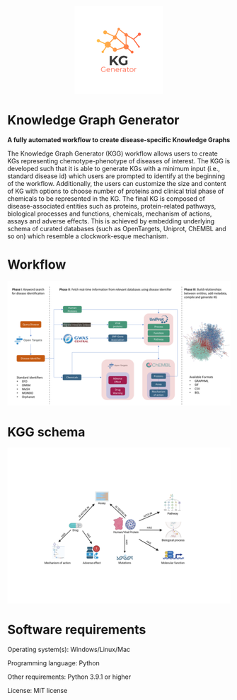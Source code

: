 <p align="center">
  <img style="width: 200; height: 200px;" src="data/misc/KGG.png">
</p>

# Knowledge Graph Generator
**A fully automated workflow to create disease-specific Knowledge Graphs**

The Knowledge Graph Generator (KGG) workflow allows users to create KGs representing chemotype-phenotype of diseases of interest. The KGG is developed such that it is able to generate KGs with a minimum input (i.e., standard disease id) which users are prompted to identify at the beginning of the workflow. Additionally, the users can customize the size and content of KG with options to choose number of proteins and clinical trial phase of chemicals to be represented in the KG. The final KG is composed of disease-associated entities such as proteins, protein-related pathways, biological processes and functions, chemicals, mechanism of actions, assays and adverse effects. This is achieved by embedding underlying schema of curated databases (such as OpenTargets, Uniprot, ChEMBL and so on) which resemble a clockwork-esque mechanism.  

# Workflow

![KG workflow](https://github.com/Fraunhofer-ITMP/kgg/blob/main/data/manuscript%20figures%20and%20files/Figure%201.png)

# KGG schema
![KGschema](https://github.com/Fraunhofer-ITMP/kgg/blob/main/data/misc/KGG_schema.png)

# Software requirements

Operating system(s): Windows/Linux/Mac

Programming language: Python

Other requirements: Python 3.9.1 or higher

License: MIT license

